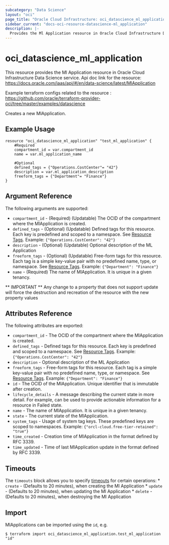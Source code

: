 ```yaml
---
subcategory: "Data Science"
layout: "oci"
page_title: "Oracle Cloud Infrastructure: oci_datascience_ml_application"
sidebar_current: "docs-oci-resource-datascience-ml_application"
description: |-
  Provides the Ml Application resource in Oracle Cloud Infrastructure Data Science service
---
```


# oci_datascience_ml_application
This resource provides the Ml Application resource in Oracle Cloud Infrastructure Data Science service.
Api doc link for the resource: https://docs.oracle.com/iaas/api/#/en/data-science/latest/MlApplication

Example terraform configs related to the resource : https://github.com/oracle/terraform-provider-oci/tree/master/examples/datascience

Creates a new MlApplication.


## Example Usage

```hcl
resource "oci_datascience_ml_application" "test_ml_application" {
	#Required
	compartment_id = var.compartment_id
	name = var.ml_application_name

	#Optional
	defined_tags = {"Operations.CostCenter"= "42"}
	description = var.ml_application_description
	freeform_tags = {"Department"= "Finance"}
}
```

## Argument Reference

The following arguments are supported:

* `compartment_id` - (Required) (Updatable) The OCID of the compartment where the MlApplication is created.
* `defined_tags` - (Optional) (Updatable) Defined tags for this resource. Each key is predefined and scoped to a namespace. See [Resource Tags](https://docs.cloud.oracle.com/iaas/Content/General/Concepts/resourcetags.htm). Example: `{"Operations.CostCenter": "42"}` 
* `description` - (Optional) (Updatable) Optional description of the ML Application
* `freeform_tags` - (Optional) (Updatable) Free-form tags for this resource. Each tag is a simple key-value pair with no predefined name, type, or namespace. See [Resource Tags](https://docs.cloud.oracle.com/iaas/Content/General/Concepts/resourcetags.htm). Example: `{"Department": "Finance"}` 
* `name` - (Required) The name of MlApplication. It is unique in a given tenancy.


** IMPORTANT **
Any change to a property that does not support update will force the destruction and recreation of the resource with the new property values

## Attributes Reference

The following attributes are exported:

* `compartment_id` - The OCID of the compartment where the MlApplication is created.
* `defined_tags` - Defined tags for this resource. Each key is predefined and scoped to a namespace. See [Resource Tags](https://docs.cloud.oracle.com/iaas/Content/General/Concepts/resourcetags.htm). Example: `{"Operations.CostCenter": "42"}` 
* `description` - Optional description of the ML Application
* `freeform_tags` - Free-form tags for this resource. Each tag is a simple key-value pair with no predefined name, type, or namespace. See [Resource Tags](https://docs.cloud.oracle.com/iaas/Content/General/Concepts/resourcetags.htm). Example: `{"Department": "Finance"}` 
* `id` - The OCID of the MlApplication. Unique identifier that is immutable after creation.
* `lifecycle_details` - A message describing the current state in more detail. For example, can be used to provide actionable information for a resource in Failed state.
* `name` - The name of MlApplication. It is unique in a given tenancy.
* `state` - The current state of the MlApplication.
* `system_tags` - Usage of system tag keys. These predefined keys are scoped to namespaces. Example: `{"orcl-cloud.free-tier-retained": "true"}` 
* `time_created` - Creation time of MlApplication in the format defined by RFC 3339.
* `time_updated` - Time of last MlApplication update in the format defined by RFC 3339.

## Timeouts

The `timeouts` block allows you to specify [timeouts](https://registry.terraform.io/providers/oracle/oci/latest/docs/guides/changing_timeouts) for certain operations:
	* `create` - (Defaults to 20 minutes), when creating the Ml Application
	* `update` - (Defaults to 20 minutes), when updating the Ml Application
	* `delete` - (Defaults to 20 minutes), when destroying the Ml Application


## Import

MlApplications can be imported using the `id`, e.g.

```
$ terraform import oci_datascience_ml_application.test_ml_application "id"
```

